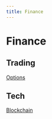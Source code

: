 ```yaml
---
title: Finance
---
```

# Finance
## Trading
[Options](content/notes/options.md)

## Tech
[Blockchain](None)
